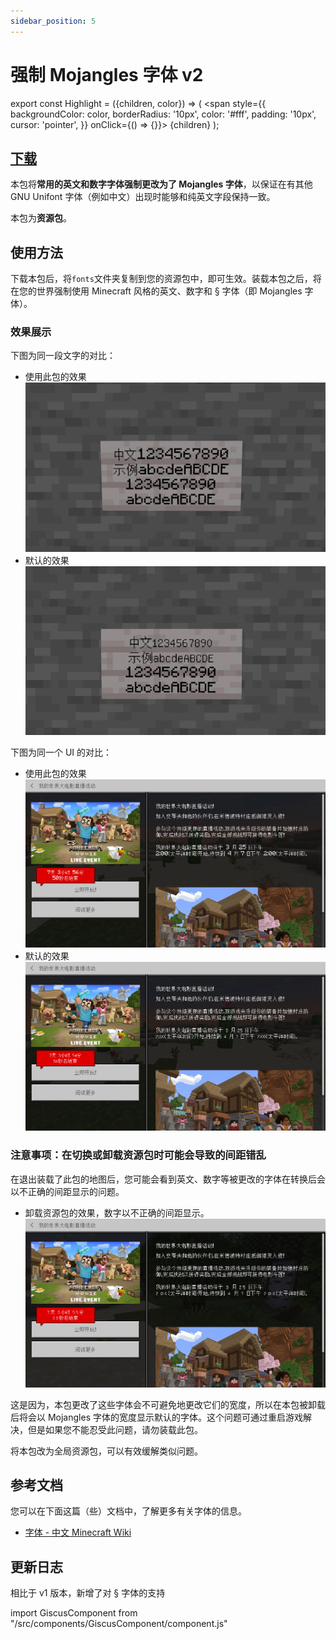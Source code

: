 ```yaml
---
sidebar_position: 5
---
```


# 强制 Mojangles 字体 v2

export const Highlight = ({children, color}) => (
  <span
    style={{ backgroundColor: color, borderRadius: '10px', color: '#fff', padding: '10px', cursor: 'pointer', }}
    onClick={() => {}}>
    {children}
  </span>
);

## [<Highlight color="#25c2a0">下载</Highlight>](https://app.nekodrive.net/s/0PnSG)

本包将**常用的英文和数字字体强制更改为了 Mojangles 字体**，以保证在有其他 GNU Unifont 字体（例如中文）出现时能够和纯英文字段保持一致。

本包为**资源包**。

## 使用方法

下载本包后，将`fonts`文件夹复制到您的资源包中，即可生效。装载本包之后，将在您的世界强制使用 Minecraft 风格的英文、数字和 § 字体（即 Mojangles 字体）。

### 效果展示

下图为同一段文字的对比：

- 使用此包的效果
  ![1](./img/force_mojangles/1.png)
- 默认的效果
  ![2](./img/force_mojangles/2.png)

下图为同一个 UI 的对比：

- 使用此包的效果
  ![3](./img/force_mojangles/3.png)
- 默认的效果
  ![4](./img/force_mojangles/4.png)

### 注意事项：在切换或卸载资源包时可能会导致的间距错乱

在退出装载了此包的地图后，您可能会看到英文、数字等被更改的字体在转换后会以不正确的间距显示的问题。

- 卸载资源包的效果，数字以不正确的间距显示。
  ![5](./img/force_mojangles/5.png)

这是因为，本包更改了这些字体会不可避免地更改它们的宽度，所以在本包被卸载后将会以 Mojangles 字体的宽度显示默认的字体。这个问题可通过重启游戏解决，但是如果您不能忍受此问题，请勿装载此包。

将本包改为全局资源包，可以有效缓解类似问题。

## 参考文档

您可以在下面这篇（些）文档中，了解更多有关字体的信息。

- [字体 - 中文 Minecraft Wiki](https://zh.minecraft.wiki/w/字体)

## 更新日志

相比于 v1 版本，新增了对 § 字体的支持

import GiscusComponent from "/src/components/GiscusComponent/component.js"

<GiscusComponent/>
